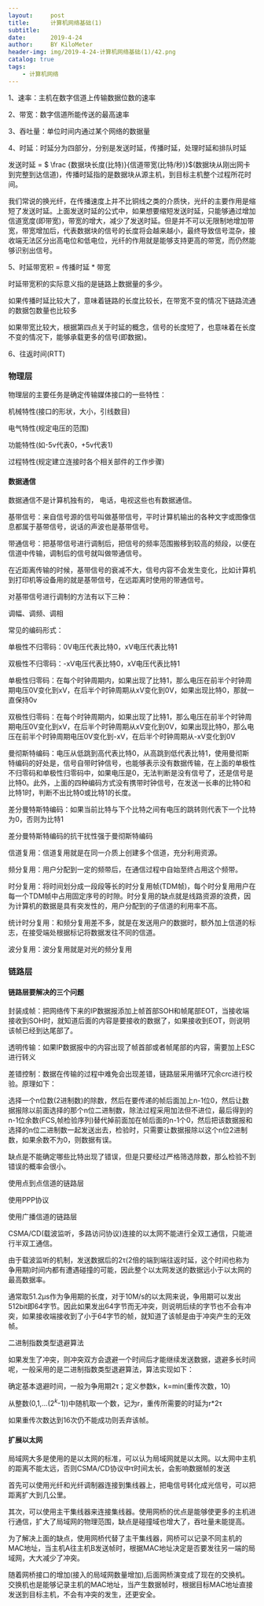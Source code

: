 ```yaml
---
layout:     post
title:      计算机网络基础(1)
subtitle:   
date:       2019-4-24
author:     BY KiloMeter
header-img: img/2019-4-24-计算机网络基础(1)/42.png
catalog: true
tags:
    - 计算机网络
---
```

<head>
    <script src="https://cdn.mathjax.org/mathjax/latest/MathJax.js?config=TeX-AMS-MML_HTMLorMML" type="text/javascript"></script>
    <script type="text/x-mathjax-config">
        MathJax.Hub.Config({
            tex2jax: {
            skipTags: ['script', 'noscript', 'style', 'textarea', 'pre'],
            inlineMath: [['$','$']]
            }
        });
    </script>
</head>

1、速率：主机在数字信道上传输数据位数的速率

2、带宽：数字信道所能传送的最高速率

3、吞吐量：单位时间内通过某个网络的数据量

4、时延：时延分为四部分，分别是发送时延，传播时延，处理时延和排队时延

发送时延 = $ \frac {数据块长度(比特)}{信道带宽(比特/秒)}​$(数据块从刚出网卡到完整到达信道)，传播时延指的是数据块从源主机，到目标主机整个过程所花时间。

我们常说的换光纤，在传播速度上并不比铜线之类的介质快，光纤的主要作用是缩短了发送时延。上面发送时延的公式中，如果想要缩短发送时延，只能够通过增加信道宽度(即带宽)，带宽的增大，减少了发送时延。但是并不可以无限制地增加带宽，带宽增加后，代表数据块的信号的长度将会越来越小，最终导致信号混杂，接收端无法区分出高电位和低电位，光纤的作用就是能够支持更高的带宽，而仍然能够识别出信号。

5、时延带宽积 = 传播时延  * 带宽

时延带宽积的实际意义指的是链路上数据量的多少。

如果传播时延比较大了，意味着链路的长度比较长，在带宽不变的情况下链路流通的数据包数量也比较多

如果带宽比较大，根据第四点关于时延的概念，信号的长度短了，也意味着在长度不变的情况下，能够承载更多的信号(即数据)。

6、往返时间(RTT)





### 物理层

物理层的主要任务是确定传输媒体接口的一些特性：

机械特性(接口的形状，大小，引线数目)

电气特性(规定电压的范围)

功能特性(如-5v代表0，+5v代表1)

过程特性(规定建立连接时各个相关部件的工作步骤)

#### 数据通信

数据通信不是计算机独有的， 电话，电视这些也有数据通信。

基带信号：来自信号源的信号叫做基带信号，平时计算机输出的各种文字或图像信息都属于基带信号，说话的声波也是基带信号。

带通信号：把基带信号进行调制后，把信号的频率范围搬移到较高的频段，以便在信道中传输，调制后的信号就叫做带通信号。

在近距离传输的时候，基带信号的衰减不大，信号内容不会发生变化，比如计算机到打印机等设备用的就是基带信号，在远距离时使用的带通信号。

对基带信号进行调制的方法有以下三种：

调幅、调频、调相

常见的编码形式：

单极性不归零码：0V电压代表比特0，xV电压代表比特1

双极性不归零码：-xV电压代表比特0，xV电压代表比特1

单极性归零码：在每个时钟周期内，如果出现了比特1，那么电压在前半个时钟周期电压0V变化到xV，在后半个时钟周期从xV变化到0V，如果出现比特0，那就一直保持0v

双极性归零码：在每个时钟周期内，如果出现了比特1，那么电压在前半个时钟周期电压0V变化到xV，在后半个时钟周期从xV变化到0V，如果出现比特0，那么电压在前半个时钟周期电压0V变化到-xV，在后半个时钟周期从-xV变化到0V

曼彻斯特编码：电压从低跳到高代表比特0，从高跳到低代表比特1，使用曼彻斯特编码的好处是，信号自带时钟信号，也能够表示没有数据传输，在上面的单极性不归零码和单极性归零码中，如果电压是0，无法判断是没有信号了，还是信号是比特0。此外，上面的四种编码方式没有携带时钟信号，在发送一长串的比特0和比特1时，判断不出比特0或比特1的长度。

差分曼特斯特编码：如果当前比特与下个比特之间有电压的跳转则代表下一个比特为0，否则为比特1

差分曼特斯特编码的抗干扰性强于曼彻斯特编码



信道复用：信道复用就是在同一介质上创建多个信道，充分利用资源。

频分复用：用户分配到一定的频带后，在通信过程中自始至终占用这个频带。

时分复用：将时间划分成一段段等长的时分复用帧(TDM帧)，每个时分复用用户在每一个TDM帧中占用固定序号的时隙。时分复用的缺点就是线路资源的浪费，因为计算机的数据是具有突发性的，用户分配到的子信道的利用率不高。

统计时分复用：和频分复用差不多，就是在发送用户的数据时，额外加上信道的标志，在接受端处根据标记将数据发往不同的信道。

波分复用：波分复用就是对光的频分复用



### 链路层

#### 链路层要解决的三个问题

封装成帧：把网络传下来的IP数据报添加上帧首部SOH和帧尾部EOT，当接收端接收到SOH时，就知道后面的内容是要接收的数据了，如果接收到EOT，则说明该帧已经到达尾部了。

透明传输：如果IP数据报中的内容出现了帧首部或者帧尾部的内容，需要加上ESC进行转义

差错控制：数据在传输的过程中难免会出现差错，链路层采用循环冗余crc进行校验。原理如下：

选择一个n位数(2进制数)的除数，然后在要传递的帧后面加上n-1位0，然后让数据报除以前面选择的那个n位二进制数，除法过程采用加法但不进位，最后得到的n-1位余数(FCS,帧检验序列)替代掉前面加在帧后面的n-1个0，然后把该数据报和选择的n位二进制数一起发送出去，检验时，只需要让数据报除以这个n位2进制数，如果余数不为0，则数据有误。

缺点是不能确定哪些比特出现了错误，但是只要经过严格筛选除数，那么检验不到错误的概率会很小。



使用点到点信道的链路层

使用PPP协议

使用广播信道的链路层

CSMA/CD(载波监听，多路访问协议)连接的以太网不能进行全双工通信，只能进行半双工通信。

由于载波监听的机制，发送数据后的2τ(2倍的端到端往返时延，这个时间也称为争用期)时间内都有遭遇碰撞的可能，因此整个以太网发送的数据远小于以太网的最高数据率。

通常取51.2μs作为争用期的长度，对于10M/s的以太网来说，争用期可以发出512bit即64字节。因此如果发出64字节而无冲突，则说明后续的字节也不会有冲突，如果接收端接收到了小于64字节的帧，就知道了该帧是由于冲突产生的无效帧。

二进制指数类型退避算法

如果发生了冲突，则冲突双方会退避一个时间后才能继续发送数据，退避多长时间呢，一般采用的是二进制指数类型退避算法，算法实现如下：

确定基本退避时间，一般为争用期2τ；定义参数k，k=min(重传次数，10)

从整数(0,1,...($2^k$-1))中随机取一个数，记为r，重传所需要的时延为r*2τ

如果重传次数达到16次仍不能成功则丢弃该帧。



#### 扩展以太网

局域网大多是使用的是以太网的标准，可以认为局域网就是以太网。以太网中主机的距离不能太远，否则CSMA/CD协议中τ时间太长，会影响数据帧的发送

首先可以使用光纤和光纤调制器连接到集线器上，把电信号转化成光信号，可以把距离扩大到几公里。

其次，可以使用主干集线器来连接集线器。使用网桥的优点是能够使更多的主机进行通信，扩大了局域网的物理范围，缺点是碰撞域也增大了，吞吐量未能提高。

为了解决上面的缺点，使用网桥代替了主干集线器，网桥可以记录不同主机的MAC地址，当主机A往主机B发送帧时，根据MAC地址决定是否要发往另一端的局域网，大大减少了冲突。

随着网桥接口的增加(接入的局域网数量增加),后面网桥演变成了现在的交换机。交换机也是能够记录主机的MAC地址，当产生数据帧时，根据目标MAC地址直接发送到目标主机，不会有冲突的发生，还更安全。

